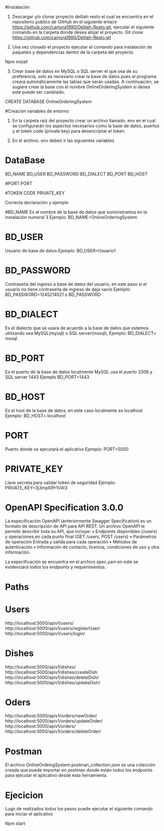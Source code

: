 #Instalación

1.	Descargar y/o clonar proyecto delilah-resto el cual se encuentra en el repositorio público de GitHub en el siguiente enlace https://github.com/camora1990/Delilah-Resto.git, ejecutar el siguiente comando en la carpeta donde desea alojar el proyecto.
Git clone https://github.com/camora1990/Delilah-Resto.git

2.	Una vez clonado el proyecto ejecutar el comando para instalación de paquetes y dependencias dentro de la carpeta del proyecto.

Npm install

3.	Crear base de datos en MySQL o SQL server el que sea de su preferencia, solo es necesario crear la base de datos pues el programa creara automáticamente las tablas que serán usadas. A continuación, se sugiere crear la base con el nombre OnlineOrderingSystem si desea este puede ser cambiado.

CREATE DATABASE OnlineOrderingSystem


#Creación variables de entorno

1.	En la carpeta raíz del proyecto crear un archivo llamado. env en el cual se configurarán los aspectos necesarios como la base de datos, puertos y el token code (private key) para desencriptar el token.

2.	En el archivo. env deben ir las siguientes variables

# DataBase
BD_NAME
BD_USER
BD_PASSWORD
BD_DIALECT
BD_PORT
BD_HOST

#PORT
PORT

#TOKEN CODE
PRIVATE_KEY

Correcta declaración y ejemplo

#BD_NAME
Es el nombre de la base de datos que suministramos en la instalación numeral 3
Ejemplo:
BD_NAME=OnlineOrderingSystem

# BD_USER
Usuario de base de datos
Ejemplo:
BD_USER=Usuario1


# BD_PASSWORD
Contraseña del ingreso a base de datos del usuario, en este paso si el usuario no tiene contraseña de ingreso de deja vacío
Ejemplo:
BD_PASSWORD=1245214521 o BD_PASSWORD

# BD_DIALECT
Es el dialecto que se usara de acuerdo a la base de datos que estemos utilizando sea MySQL(mysql) o SQL server(mssql),
Ejemplo:
BD_DIALECT= mssql

# BD_PORT
Es el puerto de la base de datos localmente MySQL usa el puerto 3306 y SQL server 1443
Ejemplo
BD_PORT=1443

# BD_HOST
Es el host de la base de datos, en este caso localmente es localhost
Ejemplo: 
BD_HOST= localhost

# PORT
Puerto donde se ejecutará el aplicativo 
Ejemplo:
PORT=5000

# PRIVATE_KEY
Llave secreta para validar token de seguridad 
Ejemplo:
PRIVATE_KEY=3j3mpl0Pr1V4t3

# OpenAPI Specification 3.0.0

La especificación OpenAPI (anteriormente Swagger Specification) es un formato de descripción de API para API REST. Un archivo OpenAPI le permite describir toda su API, que incluye:
•	Endpoints disponibles (/users) y operaciones en cada punto final (GET /users, POST /users)
•	Parámetros de operación Entrada y salida para cada operación
•	Métodos de autenticación
•	Información de contacto, licencia, condiciones de uso y otra información.

La especificación se encuentra en el archivo spec.yam en este se evidenciará todos los endpoints y requerimientos.

# Paths

# Users
http://localhost:5000/apiv1/users/
http://localhost:5000/apiv1/users/registerUser/
http://localhost:5000/apiv1/users/login/

# Dishes
http://localhost:5000/apiv1/dishes/
http://localhost:5000/apiv1/dishes/createDish
http://localhost:5000/apiv1/dishes/deleteDish/
http://localhost:5000/apiv1/dishes/updateDish/

# Oders
http://localhost:5000/apiv1/orders/newOrder/
http://localhost:5000/apiv1/orders/updateOrder/
http://localhost:5000/apiv1/orders/
http://localhost:5000/apiv1/orders/deleteOrder/


# Postman
El archivo OnlineOrdeingSystem.postman_collection.json es una colección creada que puede importar en postman donde están todos los endpoints para ejecutar el aplicativo desde esta herramienta.

# Ejecicion

Lugo de realizados todos los pasos puede ejecutar el siguiente comando para iniciar el aplicativo

Npm start








